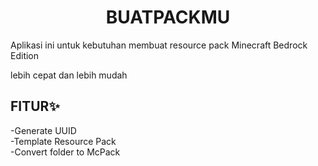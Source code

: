 <h1 align="center">BUATPACKMU</h1>
Aplikasi ini untuk kebutuhan membuat resource pack Minecraft Bedrock Edition
<p>lebih cepat dan lebih mudah</p>

## FITUR✨
-Generate UUID  
-Template Resource Pack  
-Convert folder to McPack
